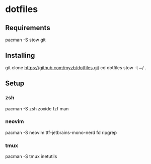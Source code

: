 # dotfiles

## Requirements
pacman -S stow git

## Installing
git clone https://github.com/myzb/dotfiles.git
cd dotfiles
stow -t ~/ . 

## Setup

### zsh
pacman -S zsh zoxide fzf man

### neovim
pacman -S neovim ttf-jetbrains-mono-nerd fd ripgrep

### tmux
pacman -S tmux inetutils
